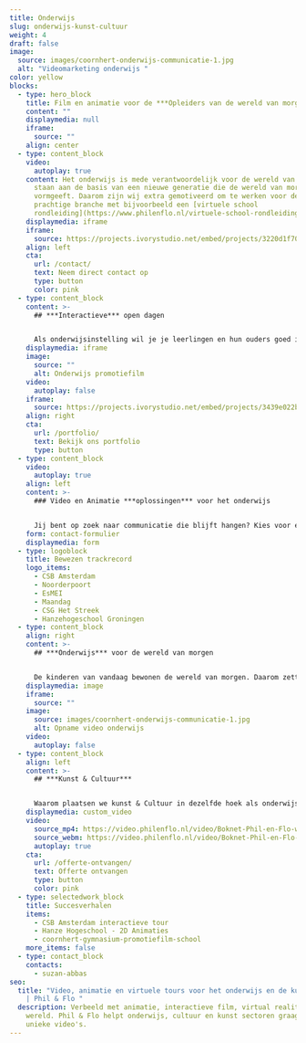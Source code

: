 ```yaml
---
title: Onderwijs
slug: onderwijs-kunst-cultuur
weight: 4
draft: false
image:
  source: images/coornhert-onderwijs-communicatie-1.jpg
  alt: "Videomarketing onderwijs "
color: yellow
blocks:
  - type: hero_block
    title: Film en animatie voor de ***Opleiders van de wereld van morgen***
    content: ""
    displaymedia: null
    iframe:
      source: ""
    align: center
  - type: content_block
    video:
      autoplay: true
    content: Het onderwijs is mede verantwoordelijk voor de wereld van morgen. Zij
      staan aan de basis van een nieuwe generatie die de wereld van morgen
      vormgeeft. Daarom zijn wij extra gemotiveerd om te werken voor deze
      prachtige branche met bijvoorbeeld een [virtuele school
      rondleiding](https://www.philenflo.nl/virtuele-school-rondleiding/).
    displaymedia: iframe
    iframe:
      source: https://projects.ivorystudio.net/embed/projects/3220d1f70cb359a9fe46b9b5
    align: left
    cta:
      url: /contact/
      text: Neem direct contact op
      type: button
      color: pink
  - type: content_block
    content: >-
      ## ***Interactieve*** open dagen


      Als onderwijsinstelling wil je je leerlingen en hun ouders goed informeren. Daarom denkt Phil & Flo goed met je mee over de juiste inzet van middelen om deze doelgroep optimaal te benaderen. Met deze mindset realiseren we resultaten die verder gaan dan alleen [video](https://www.philenflo.nl/oplossingen/video-laten-maken/) of een [animatie](https://www.philenflo.nl/oplossingen/animatie-laten-maken/). **Wat te doen als een fysieke open dag niet mogelijk is?** Ons antwoord was deze film voor onder andere het Park Lyceum in Almere en voor het CSB Amsterdam hierboven.
    displaymedia: iframe
    image:
      source: ""
      alt: Onderwijs promotiefilm
    video:
      autoplay: false
    iframe:
      source: https://projects.ivorystudio.net/embed/projects/3439e022b9b8aaad7250b257
    align: right
    cta:
      url: /portfolio/
      text: Bekijk ons portfolio
      type: button
  - type: content_block
    video:
      autoplay: true
    align: left
    content: >-
      ### Video en Animatie ***oplossingen*** voor het onderwijs


      Jij bent op zoek naar communicatie die blijft hangen? Kies voor een [animatiefilm](https://www.philenflo.nl/animatiefilm-laten-maken/), [video](https://www.philenflo.nl/oplossingen/video-laten-maken/), [virtuele tour](https://www.philenflo.nl/virtuele-tour/) of interactieve video, speciaal op maat geproduceerd voor jouw onderwijsinstelling. Werk samen met een videospecialist op het gebied van onderwijs, dit voorkomt misverstanden en stroeve samenwerkingen. Kies voor een strategisch en creatief partner zoals Phil & Flo en kies voor een leuke samenwerking.
    form: contact-formulier
    displaymedia: form
  - type: logoblock
    title: Bewezen trackrecord
    logo_items:
      - CSB Amsterdam
      - Noorderpoort
      - EsMEI
      - Maandag
      - CSG Het Streek
      - Hanzehogeschool Groningen
  - type: content_block
    align: right
    content: >-
      ## ***Onderwijs*** voor de wereld van morgen


      De kinderen van vandaag bewonen de wereld van morgen. Daarom zetten wij ons in voor inspirerend en vernieuwend onderwijs. We willen de volgende generatie de mogelijkheden bieden die nodig zijn om onderdeel uit te maken van een betere en kansrijke toekomst. We doen dit door samenwerkingen aan te gaan met onderwijsinstellingen die dezelfde overtuiging en hebben.
    displaymedia: image
    iframe:
      source: ""
    image:
      source: images/coornhert-onderwijs-communicatie-1.jpg
      alt: Opname video onderwijs
    video:
      autoplay: false
  - type: content_block
    align: left
    content: >-
      ## ***Kunst & Cultuur***


      Waarom plaatsen we kunst & Cultuur in dezelfde hoek als onderwijs? Wij denken dat de wereld van morgen alleen kan bestaan als er kunst en cultuur is. Zonder deze basis heeft de wereld geen visie. Kunst en cultuur wordt ook op scholen gegeven als vak. Wij helpen graag mee met de promotie van Kunst & Cultuur in Nederland. Dit kan op allerlei gebieden en wij denken graag mee met onze creatieve geesten om een interessante film of animatie te maken die het gevoel van kunst en cultuur goed overbrengt. Een film of animatie kan ook zelf kunst zijn. Of een interactieve vorm van kunst met onze fantastische [interactieve films](https://www.philenflo.nl/oplossingen/interactieve-video/) of [virtual reality](https://www.philenflo.nl/oplossingen/virtual-reality/) ([360 graden](https://www.philenflo.nl/360-graden-video-laten-maken/)) animatie films.
    displaymedia: custom_video
    video:
      source_mp4: https://video.philenflo.nl/video/Boknet-Phil-en-Flo-website-source.mp4
      source_webm: https://video.philenflo.nl/video/Boknet-Phil-en-Flo-website-source.webm
      autoplay: true
    cta:
      url: /offerte-ontvangen/
      text: Offerte ontvangen
      type: button
      color: pink
  - type: selectedwork_block
    title: Succesverhalen
    items:
      - CSB Amsterdam interactieve tour
      - Hanze Hogeschool - 2D Animaties
      - coornhert-gymnasium-promotiefilm-school
    more_items: false
  - type: contact_block
    contacts:
      - suzan-abbas
seo:
  title: "Video, animatie en virtuele tours voor het onderwijs en de kunst sector
    | Phil & Flo "
  description: Verbeeld met animatie, interactieve film, virtual reality jouw
    wereld. Phil & Flo helpt onderwijs, cultuur en kunst sectoren graag met
    unieke video's.
---
```


